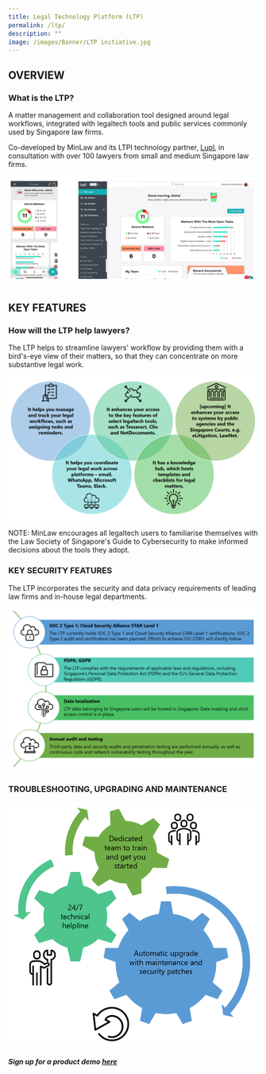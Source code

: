 ```yaml
---
title: Legal Technology Platform (LTP)
permalink: /ltp/
description: ""
image: /images/Banner/LTP initiative.jpg
---
```

## OVERVIEW

### What is the LTP?

A matter management and collaboration tool designed around legal workflows, integrated with legaltech tools and public services commonly used by Singapore law firms.

Co-developed by MinLaw and its LTPI technology partner, [Lupl](https://lupl.com), in consultation with over 100 lawyers from small and medium Singapore law firms.

![LTP dashboard](/images/LTP%20folder/2%20dashboard.png)

## KEY FEATURES

### How will the LTP help lawyers?

The LTP helps to streamline lawyers' workflow by providing them with a bird's-eye view of their matters, so that they can concentrate on more substantive legal work.

![LTP key features](/images/LTP%20folder/3%20key%20features.png)

NOTE: MinLaw encourages all legaltech users to familiarise themselves with the Law Society of Singapore's Guide to Cybersecurity to make informed decisions about the tools they adopt.

### KEY SECURITY FEATURES

The LTP incorporates the security and data privacy requirements of leading law firms and in-house legal departments.

![LTP key security features](/images/LTP%20folder/4%20key%20security%20features.png)

### TROUBLESHOOTING, UPGRADING AND MAINTENANCE

![LTP support](/images/LTP%20folder/5%20troubleshooting.png)

##### Sign up for a product demo [here](https://sg.lupl.com/demo)